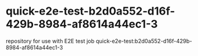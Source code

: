 # quick-e2e-test-b2d0a552-d16f-429b-8984-af8614a44ec1-3
repository for use with E2E test job quick-e2e-test:b2d0a552-d16f-429b-8984-af8614a44ec1-3
